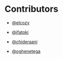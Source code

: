 # Contributors
-  [@elcozy](https://github.com/elcozy)

-  [@ifatoki](https://github.com/ifatoki)

- [@chideraani](https://github.com/chideraani)

- [@oghenetega](https://github.com/Tegadaniel)

